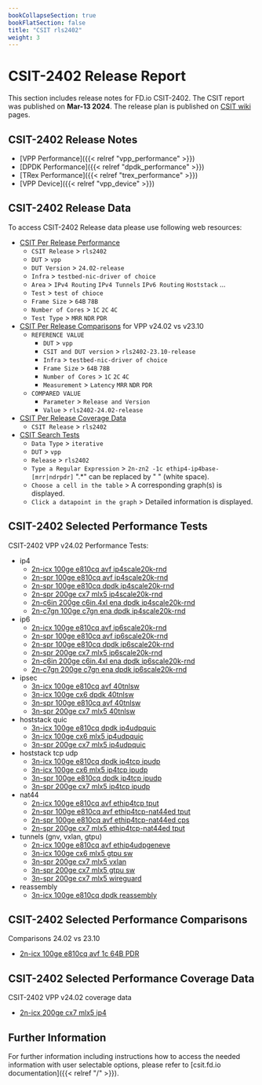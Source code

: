 ```yaml
---
bookCollapseSection: true
bookFlatSection: false
title: "CSIT rls2402"
weight: 3
---
```


# CSIT-2402 Release Report

This section includes release notes for FD.io CSIT-2402. The CSIT report
was published on **Mar-13 2024**. The release plan is published on
[CSIT wiki](https://wiki.fd.io/view/CSIT/csit2402_plan) pages.

## CSIT-2402 Release Notes

- [VPP Performance]({{< relref "vpp_performance" >}})
- [DPDK Performance]({{< relref "dpdk_performance" >}})
- [TRex Performance]({{< relref "trex_performance" >}})
- [VPP Device]({{< relref "vpp_device" >}})

## CSIT-2402 Release Data

To access CSIT-2402 Release data please use following web resources:

- [CSIT Per Release Performance](https://csit.fd.io/report/)
  - `CSIT Release` > `rls2402`
  - `DUT` > `vpp`
  - `DUT Version` > `24.02-release`
  - `Infra` > `testbed-nic-driver of choice`
  - `Area` > `IPv4 Routing` `IPv4 Tunnels` `IPv6 Routing` `Hoststack` ...
  - `Test` > `test of chioce`
  - `Frame Size` > `64B` `78B`
  - `Number of Cores` > `1C` `2C` `4C`
  - `Test Type` > `MRR` `NDR` `PDR`
- [CSIT Per Release Comparisons](https://csit.fd.io/comparisons/) for VPP
  v24.02 vs v23.10
  - `REFERENCE VALUE`
    - `DUT` > `vpp`
    - `CSIT and DUT version` > `rls2402-23.10-release`
    - `Infra` > `testbed-nic-driver of choice`
    - `Frame Size` > `64B` `78B`
    - `Number of Cores` > `1C` `2C` `4C`
    - `Measurement` > `Latency` `MRR` `NDR` `PDR`
  - `COMPARED VALUE`
    - `Parameter` > `Release and Version`
    - `Value` > `rls2402-24.02-release`
- [CSIT Per Release Coverage Data](https://csit.fd.io/coverage/)
  - `CSIT Release` > `rls2402`
- [CSIT Search Tests](https://csit.fd.io/search/)
  - `Data Type` > `iterative`
  - `DUT` > `vpp`
  - `Release` > `rls2402`
  - `Type a Regular Expression` > `2n-zn2 -1c ethip4-ip4base-[mrr|ndrpdr]`
    ".*" can be replaced by " " (white space).
  - `Choose a cell in the table` > A corresponding graph(s) is displayed.
  - `Click a datapoint in the graph` > Detailed information is displayed.

## CSIT-2402 Selected Performance Tests

CSIT-2402 VPP v24.02 Performance Tests:

- ip4
  - [2n-icx 100ge e810cq avf ip4scale20k-rnd](https://csit.fd.io/report/#eNrtVstOwzAQ_JpwQYvsrUO4cGjJfyDjbGlEmpq1G1G-HreqtIkAqUgtvfjgl2asHe9oJIe4YXoO1D0W5aKoFgVWbZOmYja_TQt3AY1CGLwHNHdpx9SRDQTYQ-s-QCv1Sug1PWjl3sEOS2i9gXvzAtoBxdX-lEZwtiNUb8B9A33D-xL4dCzxrZ6gzTYKmlRMkIFYwIk8ofnVbsT5TbTwLZOVC0m5QJHCSMzPbxP2ku2aQvtJciV1RXCXGi-QdtM6cedH6LFhVX1g_JNLPrv0N5f85VzCnKXTXcJrZQlzls7l0gWzZHKWTnfJXCtLJmfpXC5Jlsr6pt_w-vDXK-sv2WmuRg)
  - [2n-spr 100ge e810cq avf ip4scale20k-rnd](https://csit.fd.io/report/#eNrtVstqwzAQ_BrnUrZIWznupYem_o-iypvG1HHUlWpIv75KCKxNUkghaS466MWM2NEOAwpxw_QaqHsqykVRLQqs2iZNxcPzXVq4C2gUwuA9oLlPO6aObCDAHoJn0Eq9E3pNj1q5T7DDElpvYG7eQDuguNqd0gjOdoTqA7hvoG94VwJfDiWO6gnafEVBk4oJMhALOJEnNL_ajji_iRa-ZbJyISkXKFIYiTn9NmEv2a4ptN8kV1JXBHep8QJpN60Tt36EHhpW1XvGP7nks0t_c8lfzyXMWTrfJbxVljBn6VIuXTFLJmfpfJfMrbJkcpYu5ZJkqaxn_YbX-79eWf8ADdavEg)
  - [2n-spr 100ge e810cq dpdk ip4scale20k-rnd](https://csit.fd.io/report/#eNrtVkFOwzAQfE24oEX24hAuHFryD2TshUZN08U2lcrrcatKmwg4RGrpxYc4tmZXM97RSI5pG-glUv9U1cuqWVbYdD4v1f3iNv9CH9EohB0zoLnLu0A92UiAA0QOoJV6J2RNj1q5D_Ds19CxgQfzCtoBpdXhlL_obE-o1hAGD4MPBw58PnH8IBTUfyZBs4wJsqMg4ESflPFqP6r5U7U02EBWOrJ0gRLFkZrfLyfVb8FuKHZfJC15LIK7PHqBtJvypD2P0NPEmvZY8V8-cfFppk98QZ-w5GmGT3i1PGHJ09l8umSeTMnTDJ_M1fJkSp7O5pPkqW5vhm3YHN99dfsNi3az2g)
  - [2n-spr 200ge cx7 mlx5 ip4scale20k-rnd](https://csit.fd.io/report/#eNrtVstqwzAQ_Br3UjbYG7k-9dDU_xEUeZuYyo5YqSbp11cJgbVpezDkcdHBssTsMqMdBuTDnmntyb5m5SqrVhlWbROXbPn2HH9sPaocYXAOUC3ijsmS9gTYg3cMmOdbQleYQzWQDtDZQwmtU_CiNlAYoLA7neLnjbaE-Sdw30Df8IkE3y8kvxgFbb6CoFHHBBmIBZwIlDK3O45q_pctHZpJS0vULlAgP5Lz9-2k-oN1R779JmmJcxHcxOELVJgpTzi6EXoZWVWfK-7mlEtOzXXK3dIpTJma4xQ-LlOYMnU9p26aKZUyNccp9bhMqZSp6zklmSrrp37P3fkNWNY_glq9yg)
  - [2n-c6in 200ge c6in.4xl ena dpdk ip4scale20k-rnd](https://csit.fd.io/report/#eNrtl91qwzAMhZ8muxkasZo0u9nFurzH8GxtDU1dYaeF7unnhIISuo0V2rUXvsgf5wQp-jiIhG7j6TVQ-5SVi6xaZFg1Np6y2fN9vPg2YJEj7JgBi4d456klHQjQgZk3DjDPP0ixIqfBsl1BwwWoUj2-gTJA3bJ_jkcwuiXMV-CdBWd9XwNfDjWOCopqt52osY2JsiMv4qQ_sfFyP_L80LXYtSct_ti4SB2FUS_ff5q4371eU2g-SV4ZxiIOE0c_Es20UrfnkXqYWFUPjv_ixInTiZz4gpww5ekETni1PGHK09k4XSZP8yJtpyNKcSi3tJt-Z8SJ0Q3spZ5R2kp_Z4RXylHaSOdiJDkq6zu38evhv6msvwDzBpLJ)
  - [2n-c7gn 100ge c7gn ena dpdk ip4scale20k-rnd](https://csit.fd.io/report/#eNrtl91qwzAMhZ8muxkasZosu9nFurzH8GytDU1dYaeF7unnhIISuo0V2rUXvsgf5wQp-jiIhG7j6S1Q-5yV86yaZ1g1Np6y2ct9vPg2YJEj7JgBi4d456klHQjQgakWDlSeL0ixIqfBsl1BwwWoUj29gzJA3bJ_jkcwuiXMV-CdBWd9XwNfDzWOCopqt52osY2JsiMv4qQ_sfFyP_L80LXYtSct_ti4SB2FUS_ff5q4P7xeU2g-SV4ZxiIOE0c_Es20UrfnkXqYWFUPjv_ixInTiZz4gpww5ekETni1PGHK09k4XSZPj0XaTkeU4lBuaTf9zogToxvYSz2jtJX-zgivlKO0kc7FSHJU1ndu49fDf1NZfwEWdpKp)
- ip6
  - [2n-icx 100ge e810cq avf ip6scale20k-rnd](https://csit.fd.io/report/#eNrtVstOwzAQ_JpwQYvsrUN64UCb_0DG2dKINDVrE1G-HreqtIkAqUgtvfjgl2asHe9oJIe4ZXoK1D0U5aKoFgVWbZOmYvZ4mxbuAhqFMHgPaO7SjqkjGwiwh9Z9gFbqhdBrmmvl3sAOK2j9PVTzZ9AOKK73pzSCsx2hegXuG-gb3pfA5bHEt3qCNu9R0KRiggzEAk7kCc2vdyPOb6KFb5msXEjKBYoURmJ-fpuwV2w3FNpPkiupK4K71HiBtJvWiTs_Qo8Nq-oD459c8tmlv7nkL-cS5iyd7hJeK0uYs3Quly6YJZOzdLpL5lpZMjlL53JJslTWN_2WN4e_Xll_AXFKrso)
  - [2n-spr 100ge e810cq avf ip6scale20k-rnd](https://csit.fd.io/report/#eNrtVstqwzAQ_Br3UrZIG7nOpYek_o-iypvG1HHUlWJIv75KCKxNW0ghaS466MWM2NEOAwpxy_QSqHsqymVRLQus2iZNxWxxnxbuAhqFMHgPaB7SjqkjGwiwh-AZtFJvhF7TXCv3AXZYQesfoZq_gnZAcX04pRGc7QjVO3DfQN_woQQ-n0p8qydos4uCJhUTZCAWcCJPaH69H3F-Ey18y2TlQlIuUKQwEvPz24S9Yruh0H6SXEldEdylxguk3bRO3PsRempYVR8Z_-SSzy79zSV_PZcwZ-l8l_BWWcKcpUu5dMUsmZyl810yt8qSyVm6lEuSpbK-67e8Of71yvoLpaivlg)
  - [2n-spr 100ge e810cq dpdk ip6scale20k-rnd](https://csit.fd.io/report/#eNrtVkFOwzAQfE24oEX24pBeOFDyD2TshUZN08U2lcrrcatKmwg4RGrpxYc4tmZXM97RSI5pG-glUv9Y1cuqWVbYdD4v1f3Tbf6FPqJRCDtmQHOXd4F6spEAB4gcQCv1TsiaFlq5D_Ds19DxAzSLV9AOKK0Op_xFZ3tCtYYweBh8OHDg84njB6Gg_jMJmmVMkB0FASf6pIxX-1HNn6qlwQay0pGlC5QojtT8fjmpfgt2Q7H7ImnJYxHc5dELpN2UJ-15hJ4m1rTHiv_yiYtPM33iC_qEJU8zfMKr5QlLns7m0yXzZEqeZvhkrpYnU_J0Np8kT3V7M2zD5vjuq9tvJi20Xg)
  - [2n-spr 200ge cx7 mlx5 ip6scale20k-rnd](https://csit.fd.io/report/#eNrtVkFOwzAQfE24oEXJ4mAuHFryD2SchUY4qbU2UcvrcatKmwg4RGrpxYc4tmZXM97RSA5xy_QSyD0V9brQ6wJ116aluF_dph-7gKpEGL0HVHdpx-TIBAIcIHgGLMt3Ql_ZnR7JROjdrobOP4B-fIXKAsXN4ZS-YI0jLD-AhxaGlg8k-Hwi-cEoaPsZBU06ZshILOBMoJT5zX5S87ds6TBMRlqSdoEihYmc328n1W9segrdF0lLmovgNg1foMrOeeLeT9DTyHRzrPg3p3x2aqlT_pJOYc7UEqfwepnCnKnzOXXRTKmcqSVOqetlSuVMnc8pyVTd3Axb7o9vwLr5Bh_nvk4)
  - [2n-c6in 200ge c6in.4xl ena dpdk ip6scale20k-rnd](https://csit.fd.io/report/#eNrtV8tqwzAQ_Br3UrZY2zjqpYem_o-iSNvGxFGEpAbSr49iAmuTBBqwmx508IsZs-MdhsEhbj19BGpfi2pRyEWBsjHpVDy_PaaLbwPOSoSdc4Czp3TnqSUVCNCCnjcWsCy_SDhBVoFxZg2Nm4OoxMsShAaKq-NzOoJWLWG5Bm8NWOOPM_D9NONsIKPmOzKaZAyQHXkGB_qY5lb7HueKaqYrT4r5SThDkUJPy-VPY_anVxsKzQ_xK91amKHT6nugHk6Ke9dDTxuTdcf4K59c9ulGn9yEPmHO0w0-4d3yhDlPo_k0TZ5kbqdzl-T_6iaZm2lEj6bLUW6l33uEd8pRbqSxPOIcVfWD3fpN999U1Qf7j5NR)
  - [2n-c7gn 200ge c7gn ena dpdk ip6scale20k-rnd](https://csit.fd.io/report/#eNrtV8tqwzAQ_BrnUjZY27jqpYem_o-gStvExFGEpAaSr69iAmuTFhqwmx508IsZs-MdhsEh7j2tArUvRbUs5LJA2Zh0Kh5fH9LFtwEXJcLBOcDFPN15akkFArSg5dqCKMs1CSfIKjDObKFxTyAq8fwOQgPFzfk5HUGrlrDcgrcGrPHnGfh2mXE1kFHzGRlNMgbIgTyDA31Mc5tjj_ODaqYrT4r5SThDkUJPy_efxuwPr3YUmhPxK91amKHT6nugHk6KR9dDLxuTdcf4K59c9ulGn9yEPmHO0w0-4d3yhDlPo_k0TZ5kbqdrl-T_6iaZm2lEj6bLUW6l33uEd8pRbqSxPOIcVfXM7v2u-2-q6i8e_5Mx)
- ipsec
  - [3n-icx 100ge e810cq avf 40tnlsw](https://csit.fd.io/report/#eNrtmM1OxCAQgJ-mXsyYwlK7Fw-ufQ_D0tldkv4gYN369NK6CW2MiZql9cClP5kBBr58yQRjW43PBquHJNsl-S6huSzdI9k83rqXrgxlKYVOKaDszn1prJAbhE0DUpyBpOkRqSK4Jal4Ad4dQOhe2RZIRrZ7IALQnqRiUhkULLVNZd7A_e-HSWRjgaOh2f1R1NCUeliZPl1W_lKGj5av1kddcbNIh9oHZ1X7NHXqfc63e_H5XCP3Az636KMWzaSen27Yjz9oXqOR7-gnGY_PZwiHaRIU87VtrybRyznmxZixLlMVmV6FqQrMlEZPAzClq3pKo6eLMw3tKYueBmDKVvWURU8XZxrOU1nLc2x7_4p0OL3_1vX-mmiU9CpEAzsaW94AROmajsaGd3GigR2N7W4AomxNR2OzuzhR72hW3DStrse73qz4ALThK64)
  - [3n-icx 100ge cx6 dpdk 40tnlsw](https://csit.fd.io/report/#eNrtmEtOwzAQQE8TNmhQ7DqkGxaU3AOlztBa5GNsUxpOjxMqTSqEBKhOWHiTj2Zsj_30pJGt6ww-WqzvkmyT5JuE56ryj2R1f-1fprZcpBwOWgMXN_7LYI2lRVi1oOQRWJrukGuGa5bKF6h09QzS9Np1wDK23gKTgG6vtFDaohSpa2v7Bv5_O8yiWgclWp7d7mQDbWWGpfnDaekvdVC0enUU9dWdRQ5oKHhWNqXpfU8532-GBpQGSxrxuUeKOrSTgn66Yxr_ZMoGrXpHmmQ8P8qQHtQkKM_Xdr2eRE8HmRdjxsJUdaR6Gao6NFUeXQ1BlS_rKo-uzk81uKsiuhqCqljWVRFdnZ9qQFdVo46xBf4z1OH4_l0H_GumUdTLMA3taWx_QzDli3oam9_5mYb2NLa-IZiKRT2Nje_8TMnTrLhqO9OMd8BZ8QHg7TU-)
  - [3n-spr 100ge e810cq avf 40tnlsw](https://csit.fd.io/report/#eNrtmM1OxCAQgJ-mXsyYwlK7Fw-79j0MpbO7JP1BwGp9emndhG2MiZql9cClP5kBBr58yQRjO41PBuuHJNsn-T6huazcI9nsbt1L14aylEKvFFB257401sgNwqYtwSgNJE2PSBXBLUnFM_D-AEIPynZAMrItgQhAe5KKSWVQsNS2tXkF91-Os8jWAkdDs_ujaKCt9Lg0fTwv_aUOH61erI-66maRHrUPzsr2aeo0-JzvN-MHcI3cj_jco49aNBcF_XTHfvxB8waNfEc_yXR-PkM4UBdBMV_bDuoiej7IvJgyVqaqItXrUFWhqdLoagiqdF1XaXR1earBXWXR1RBU2bqusujq8lQDuiob-RZb4D9DHY_v33XAv2YaRb0O09CexvY3BFO6qqex-V2eaWhPY-sbgilb1dPY-C7P1HuaFTdtp5vpDjgrPgDqXTZ2)
  - [3n-spr 200ge cx7 mlx5 40tnlsw](https://csit.fd.io/report/#eNrtmM1OxCAQgJ-mXsyYlgXrxYNr38OwdNwl6Q8BrK1PL62b0MbEaFzEA5f-ZAYY-PIlE4ztNT4ZbO4zts_KfUZKWbtHtnu4di_dGEJzAoNSQOiN-9LYIDcIu46DURpInh-RqEKM5YDcQtuMDISelO2hYMXdAQoBaE9SUakMCprbrjGv4P4P8zyys8DREHZ7FC10tZ4XJ4_nxT9V4qP1i_VRV98mMqD2wU3hPk2dJp_z1Xb8EK6R-zEfu_RRi2ZV0nf37Mc_a96ikW_oJ1lO0GcIB2sVFNu17aRW0fNRltWSEZ2sSmQvRVaFJ0uSs2HIktjOkuRsDLJ_4CxNzoYhS2M7S5OzMcgGdVa2ckyt8S_Azgf4DzvjH3NNwl6Ka3hfU1schiuJ7GtqimNwDe9raonDcKWRfU0NcQyu3ldWXXW9bpc7Y1a9A6ljU84)
- hoststack quic
  - [3n-icx 100ge e810cq dpdk ip4udpquic](https://csit.fd.io/report/#eNrlVctuwyAQ_Br3Um0FxJZz6aGJ_6PCsK1RSExYHDX9-hIr6tpqc80hvgDSzOxrtIJSH_Gd0L8W1aaoN4Wqnc1HsXp7zlf0pEqh4BQCqPIlvyJ61ISwOoAzXyCF-EQVJK6lMEewwe6g6ylR0mYHUq1FC9IApg5cKAcbjoMz7SVADomm66ENdMmnttd8f5IzaofEaNbPkBNGBme1Mi10Z-bc7oAFOqJmxW9jTEhIk5put8mKj6j3SO4bWTaOiRkmWzIBzTxbOocJep1e3YyMO_lHRnvMfC8FLcDH_9p9UD-XZecju7ms5bzzblbN06GP-_HPrJof9LcJqA)
  - [3n-icx 100ge cx6 mlx5 ip4udpquic](https://csit.fd.io/report/#eNrlVUFuwyAQfI17qbYCYte99NDU_6gw3taoOKYsjpy8PsSKurbaXHNwLoA0M8zujhAU-4AfhO41K7ZZuc1UaZu0ZJu3x7QFRyoXCvbeg8qf0imgQ00Imx1YM4IU4guVl2Z8bkbo3FhA21OkqM03SPUiapAGMLZgfT40_mewpj7r041o2h5qT2c79X6x--PNaDNERpN-gewxMLgolWm-PTDnagPM1wE1C377YkJEmpV0vUtWfAbdIdkjsmyaEjNMCmQGmqVbPPgZehleWU2M26RHRjuUwjgpaP0p_tftOtO8qzBXnOVdPcwbv8uietj1oZv-yqI6ATY_CZg)
  - [3n-spr 200ge cx7 mlx5 ip4udpquic](https://csit.fd.io/report/#eNrlVctugzAQ_Bp6qbayHRC99NCE_4iM2RRUExyvQUm-Pg6KsqA-jjmEi21pZvY1WplC53FLaD-SbJ3k60TlTRWPZPX5Gi9vSaVCweAcqPQtvjxa1ISw2msg50EJ8YXKSXPMB9QBWnvMoO4oUNDmG6R6FyVIAxhqaFzaV-7QN6a8hohB0dQdlI6uGdXmlvFHekarPjAa9TNkQM_grFqmufrEnP96YIn2qFlzb40JAWlS1d-NsmLndYvUnJFl46CYYaItE9DMs4WTm6C3-eXFyHiYh2S0RSmMlYIW4eVvDT-tp0uz9LkdXdqSPnhHs-Jl3_l2_EOz4gJZsRPY)
- hoststack tcp udp
  - [3n-icx 100ge e810cq dpdk ip4tcp ipudp](https://csit.fd.io/report/#eNrlVUFuwyAQfI17qbYCbNe99JDU_4gwbGorJKYsiZK-vsSKuraqNKf2EF8AMTPsDiMExT7gitC9ZuUyq5aZqjqbhixfPKYpOFKFUHDwHlTxlFYBHWpCyHfQmSNIId5ReYkvUpgPsN5uoO0pUtRmA7J4Fg1IAxhb6HwRjW_OYmd9OqfXNm1iWOfQeDoXVW-Xoj86YNTuI6OprwlywMDgpGGm-fbEnOs2WKADalZ8u2NCRBr1dMMry9ZBb5G6T2TtcGHMMCmcEWimJePJj9DLFVb1wPiHJMloh9I4KWgugf5m-T5y3dv5vNBrXu8mybm90BuW_z7Xsn7Y9WE7_KVl_QUYjRDu)
  - [3n-icx 100ge cx6 mlx5 ip4tcp ipudp](https://csit.fd.io/report/#eNrlVcFuwyAM_ZrsMnkCkjSnHdblPyYC7hKNNAjTKt3Xj0bVnGjqeuqluQDiPWM_P1lQHAJ-ELrXrNxm1TZTVWfTkuVvz2kLjlQhFBy9B1W8pFNAh5oQ8j10ZgQpxCcqL824sSP0biyhHShS1OYLZLERDUgDGFvofBGNb86xzvr0zKBtusSwy6HxdM6p3i85_xTAqD1ERlNZC-SIgcFFvUzz7Yk5V1UwXwfUHPArjgkRaVbSDakctgu6R-q-kWOnfjHDJGtmoFmmjCc_Qy8drOqJcX8fyWiH0jgpaCV2_qf4IVw92NVM5zWpj-LjyqbzhuL7u1rWT_sh9NMfWtY_O78Q3g)
  - [3n-spr 100ge e810cq dpdk ip4tcp ipudp](https://csit.fd.io/report/#eNrlVUFOwzAQfE24oEW2kxAuHCj5B3LsLYmaNovXrVRejxtVbCJEe4JDc7Etz4x3xyPLHIeAb4z9c1ausmqVmarzacjyl_s0hZ5NoQwciMAUD2kVsEfLCPmuAaYAWql3NKTxSSv3AZ78BtqBI0frNqCLR9WAdoCxhY6K6Kg5qXtP6aDB-rSJYZ1DQ3yqal7PVX-0IKjfR0FTYzPkgEHAWcdCo_YonAs-RGEDWpF82xNCRJ40dcWsyNbBbpG7TxTteGPCcCmeCejmJeORJuj5Dqt6ZPxHluxsj9r1WvFiIr3k-UaS3fsFvdLfzN5Olot7pVc8_32yZX23G8J2_FPL-gse3xSG)
  - [3n-spr 200ge cx7 mlx5 ip4tcp ipudp](https://csit.fd.io/report/#eNrlVUFuwyAQfI17qbYCbNenHpr4HxWGTW0Vx4glVtLXl1hR11bV5NQe4gsgZobdYYSgOAR8I3QvWbnJqk2mqs6mIctfH9MUHKlCKBi9B1U8pVVAh5oQ8r0G8gGUEO-ovDTHakQdoXfHEtqBIkVtPkAWz6IBaQBjC50vovHNWe6sTycN2qZNDLscGk_nsmp7KfujB0btITKaOlsgIwYGFy0zzbcn5lwzwhIdULPm2x8TItKsqxtuWbYLukfqPpG105Uxw6SAZqBZlownP0Mvl1jVE-Nf0iSjHUrjpKD1hHrN9L1ke7Breqm_ub2jNNf3Um-Y_vtsy_phP4R--lvL-gsy1Rse)
- nat44
  - [2n-icx 100ge e810cq avf ethip4tcp tput](https://csit.fd.io/report/#eNrtVctqwzAQ_Br3UrZIsiT70kNS_0dQ5E1tcJytpJikX185DcimGAotLYRc9JpZ7Y6GRT4cHG48ds-ZWmfFOhNFW8chy1ePcXKdF5IJGIhAyKe4ctih8Qiih9aegDP2ioI4lpzZNzDDDlqS4_EWuAUMTdwGS-PpdoxrOBMSSOfgtVRcQKBjgL52Y1Lxck36pYKE1seQ0FjXDBnQJXBWcKJRc55wlmQkvnFoUkDUkaCAflLMN8Wm8J0ze_TtO6Y7xodLBBvNmWB2njmcaYJen7CoLox_c5LuTv7USfpzJ7VSuf5UJ7koC13edlsu6L2Zzlzyk-5-_mp_quqhP7j95e9U1QekIvTr)
  - [2n-spr 100ge e810cq avf ethip4tcp-nat44ed tput](https://csit.fd.io/report/#eNrtVctqwzAQ_Br3UrZYa0n2pYek_o-iypva4DhbSTGkX185DcimGAotLYRc9JqRdmeHRT4cHD176h8ztc3KbYZl18QhKzb3cXK9R5kjjMyA8iGuHPVkPAEO4NmByPNXQhZUidy-gRl30LGcjl9AWKDQxm2wDIMJUlIDrchRAusCvJZKIAQ-BhgaNwXFp0vQLxkktDmGhMa8FshILoGLhBON29OMsyYj8Y0jky5EOQkK5GfJfFNsur5zZk--e6f0xlS4RLDRnBlml5HDiWfopYRlfWb8m5N8c_KnTvKfO6mVKvSnOimwKnV13W25ovdqOnPNT775-av9qeq74eD2579T1R-52PPT)
  - [2n-spr 100ge e810cq avf ethip4tcp-nat44ed cps](https://csit.fd.io/report/#eNrtVdtqwzAM_ZrsZWjYju3kZQ_r8h_Fc9QlkKaa7QXar5_XFZSwFQYbG5S--MKRfHR0EI5pF3AdcbgvzKqoVoWq-jYvRflwm7cwRKWFgokIlL7Lp4ADuoigRogUQArxjIok1lL4F3DTBnrSYPUTSA-YunxLnmB0SWtsoZNCaSBbQrTaSAWeIoxteKdUjyfKT_yMtq-J0VzVApkwMLgol8Oo289izongeBfQcUJWw1DCOCvme1o5exPcFmN_QH4id41xn41hSPolb9rTDD01sGqOEf_kIl1d_JmL9NcuWmNK-yFNS1VXtr7ocfxa7oVM5Bkv6erlL86laW7GXdge_0rTvAFXze5j)
  - [2n-spr 200ge cx7 mlx5 ethip4tcp-nat44ed tput](https://csit.fd.io/report/#eNrtVdtqwzAM_ZrsZWjYip30ZQ_t8h_Dc7QlkKTCdkPbr6_bFZwwAoMNCqUvvnAk6xwdhH3YOnr31L1mepOVmwzLto5Llq-f4-Y6j0ogjMyA6iWeHHVkPAEO4NkBCvFFyNLuy5FMgL7ba2hZgRTiA6QFCk28BsswmKAU1dBIgQq4yMEXSkuEwLsAQ-3OZfHtWvYHh4TWu5DQyGyGjOQSOKOcwrg5TGKWhaQM48iklCgoQYH8hM4v5ab0T2d68u2R0hvn1qUAGw2aYHZeORx4gl6bWFaXiBu6yQ83_-4m38DNQuu8-NanJK7KYnXv47mg-I4mdMlTfnj6z3Oqq6dh6_rLX6qrEyEm_aM)
- tunnels (gnv, vxlan, gtpu)
  - [2n-icx 100ge e810cq avf ethip4udpgeneve](https://csit.fd.io/report/#eNrtVsGKwjAQ_ZruZZmlia3dyx7U_ofEdNRCjWOSFvXrN5XCtCvCHgSh9ZKEvDeZmTweifNHi2uH1U-ULqNsGcmsLMIQzRafYbKVk0ksoSECmXyFlcUKlUOQBkp9BhHHO5Qk8FvE-gSq2UJJydrXxmDlYJ5sQGhAvw-70M11QTs02CCIeSC2AZv2SFPYNrNcdZnvymC0qD2jobgB0qBlcFA102h_6XEe9cJ8ZVFxQK9Fpnh0vaL-1TIHb606oCuvyCeEu2NcB5kYEnqY1l-oh3b3mOU3xms1pbemT9GUXqvp9Gw6dpdOz6Qj96hMp_eYDnseo0__qEpvVZ_t1TT_MEd7uP1_0_wX2pkbKQ)
  - [3n-icx 100ge cx6 mlx5 gtpu sw](https://csit.fd.io/report/#eNrtlkFuwjAQRU-TbqqpksEhqy4KuQcKzhQiOcayHQicvg5CmkQtCxCFjTdx5P_tGfvpS3Z-Z2nlSH0m-SIpFgkWTR0-yezrPQxWORQpwt4YQPER_iwpqhzBTEMje8jSdENoMtnP6x5a1efQGLHyndakHMzFGjIJ5LdhduNN5w6Dvh520LUdCuHyUuhXVVbrzrMaepkoe7IsTppkm9ke2XO1dfZXlipeMDoRWzy5UVN_nZC937ZqyTUn4gXhZliXAQJLmZxW8UczUi_XVpRnx1OJmUjsHmLm_4lhzNhtxPDVGcOYsUcSe0LGRMzYbcTEqzMmYsYeSYwzlpdvemfb85sxL38A-znb1g)
  - [3n-spr 200ge cx7 mlx5 vxlan](https://csit.fd.io/report/#eNrtVcFuwjAM_ZpymTy1oV1PHAb9D5SmHlRKg-WEquzrF1glt0Jw4YCEuCRRnl_s5ycrPhwYtx7tKinWSblOVNk2cUmW3x9xY-tVniroiUDln_HEaFF7hKXT4IlBpekOFWVmKHvUATo7FNBSvg1H59B6-MpryAxg2MfbfrDagVV1U8dHOm0sO3ANnzOqzZjxKr2gzTEIGouaIT2ygLNqJYz2J4m5p0EomlELZyJNQgL6SV23pQrjh3WHvv1FocVGCW6iLQJlZp4rnGiCjv0rq0vEczykt4cPeUjP8XAwZ2EvPoH_Il9q9kbf6O3bw_NWVAt34O7y_xXVH06v_as)
  - [3n-spr 200ge cx7 mlx5 gtpu sw](https://csit.fd.io/report/#eNrtlsFugzAMhp-GXSZP4IZx2mEt71Gl4LVIgVpJYO2efqGqZNCmSZ0q1EMuBPH_xk4-_VKcP1raOjJvSb5OinWCRVOHR7J6fw6LNQ5VijAwA6qX8GbJkHYEq06DYwuYpntCzqpTMZD20JpTDg2rre-7joyDV7WDrALyh_B177l3n6O-G3_S1XbshZtrrx-NRa17L2oYZ6YMZEWczSk2PpzF89f0UqItaamZbEosntxkrt82Kd4Pq1tyzRdJQTgc0auAQqSsmnfxZ56o15MryotjaW4cuf2TGy_CDWPebuaGD5A3jHm7M7dl8qZi3m7mph4gbyrm7c7cJG95-dQdbXu5V-blN__K6zY)
  - [3n-spr 200ge cx7 mlx5 wireguard](https://csit.fd.io/report/#eNrtVl1rwyAU_TXZy3CoTUhe-rA2_6PYeNcGjJWrSdv9-plQuAmD7WWsUPui4jnX-3E4oA8nhJ0Hs86KTVZuMlm2Oi7Z6v01bmi8zLlkg3NM5m_xhGBAeWArq5h3yCTnB5BONJdyABVYZy4Fa12-C721YDwThaj2TDQMwjHe99qdW4RDr1ALzoM1_jzy9-OjVuOYW25vub8VQqjuA6GxvAUyABK4qJto7nglzk_dUIhCUBQza5IoAfysrt9bpsgPVB349hMofBodMZoo1QxsllnD1c3Q2yTLemLcW1f31PWPdHV31TU5tybg1eSc-vg-rVLzafX4Pq1S82n1zz4t6hd7wm76Bxf1F_3qK2U)
- reassembly
  - [3n-icx 100ge e810cq dpdk reassembly](https://csit.fd.io/report/#eNrtVkFOwzAQfE24oEWx65BeOFDyD5Q4S2uROMZrCuH1uKHSJkJckNLmkIttecar2R2NZAqdx2fC5iHJdkm-S2Ru6rgkm8fbuPmGpEolHJ0Dqe7iyWODJSFsLBj9CSJN9yidwK1I9RvUrn4F7XsXOhCZ2FYgNGA4GKeMI9SRngbb0AfEm-pUx9gAJZLM7ve6jdVLImyrpgdb-5MO-XTW8UsUo_V7YDRKnSBH9AxOemCaO_TM-bszflBGofzip2FGA9JI0L_a52IvvmyRzBdyxWGyzNDRwhGop0JC70boeap5MTCW5Ldb_Z7Bbze333LN92X9ltfNt1zzvSS_Z8-3WvN9Wb_VdfOt1nwvyW_Od1bc2M63wz89K74B21hUdQ)

## CSIT-2402 Selected Performance Comparisons

Comparisons 24.02 vs 23.10
- [2n-icx 100ge e810cq avf 1c 64B PDR](https://csit.fd.io/comparisons/#eNqNkE0OwiAQhU9TN4YGsLVuXFh7AGO8AMGpadJSHGijnl7oj9jEhQkBZt43zPAM1CAtXPdRlkc8QygBQUlw92hzWI9ZA3aKL9g56bgekr6yatUCvXYz6o5eax-MvFN6wCBibXhCOeGbmFGC7jVhIOCVKlEEmitSyQdhlN6AawY7RuWdiL4MFbLFz9ipn4UdfZgWk15iY6rXEtkm-YKx9qmXxKk4T0Q2rLlXowX-4ZKjRAP2--PBiBHpRd3BD1-S2O1fvgz9V6rFZu9HS4s34Cl0zQ)

## CSIT-2402 Selected Performance Coverage Data

CSIT-2402 VPP v24.02 coverage data
- [2n-icx 200ge cx7 mlx5 ip4](https://csit.fd.io/coverage/#eNpVjsEOwiAQRL8GLwaDK4RTD9r-h9ngxpIgJYBI_94SD9TLJjNvZjOJHJlsFz8wfWOgo0vbZZfr8SdACmgGjM14vHOnJYQ_Uih2CPIkgMftOybqsTCvu4zn1lQOQjwJwtlUXQgzf7mqegMjYa_YIJvQ0yHNy-fuMJM368BU2763WkpNXye-PaE)

## Further Information

For further information including instructions how to access the needed
information with user selectable options, please refer to
[csit.fd.io documentation]({{< relref "/" >}}).
